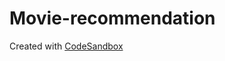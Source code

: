 # Movie-recommendation
Created with [CodeSandbox](https://codesandbox.io/s/github/bhtibrewal/Movie-recommendation)
